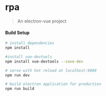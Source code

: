 # rpa

> An electron-vue project

#### Build Setup

``` bash
# install dependencies
npm install

#install vue-devtools
npm install vue-devtools --save-dev

# serve with hot reload at localhost:9080
npm run dev

# build electron application for production
npm run build


```


